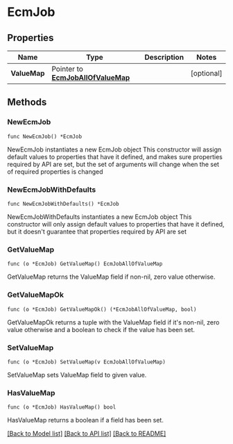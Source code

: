 # EcmJob

## Properties

Name | Type | Description | Notes
------------ | ------------- | ------------- | -------------
**ValueMap** | Pointer to [**EcmJobAllOfValueMap**](EcmJobAllOfValueMap.md) |  | [optional] 

## Methods

### NewEcmJob

`func NewEcmJob() *EcmJob`

NewEcmJob instantiates a new EcmJob object
This constructor will assign default values to properties that have it defined,
and makes sure properties required by API are set, but the set of arguments
will change when the set of required properties is changed

### NewEcmJobWithDefaults

`func NewEcmJobWithDefaults() *EcmJob`

NewEcmJobWithDefaults instantiates a new EcmJob object
This constructor will only assign default values to properties that have it defined,
but it doesn't guarantee that properties required by API are set

### GetValueMap

`func (o *EcmJob) GetValueMap() EcmJobAllOfValueMap`

GetValueMap returns the ValueMap field if non-nil, zero value otherwise.

### GetValueMapOk

`func (o *EcmJob) GetValueMapOk() (*EcmJobAllOfValueMap, bool)`

GetValueMapOk returns a tuple with the ValueMap field if it's non-nil, zero value otherwise
and a boolean to check if the value has been set.

### SetValueMap

`func (o *EcmJob) SetValueMap(v EcmJobAllOfValueMap)`

SetValueMap sets ValueMap field to given value.

### HasValueMap

`func (o *EcmJob) HasValueMap() bool`

HasValueMap returns a boolean if a field has been set.


[[Back to Model list]](../README.md#documentation-for-models) [[Back to API list]](../README.md#documentation-for-api-endpoints) [[Back to README]](../README.md)


